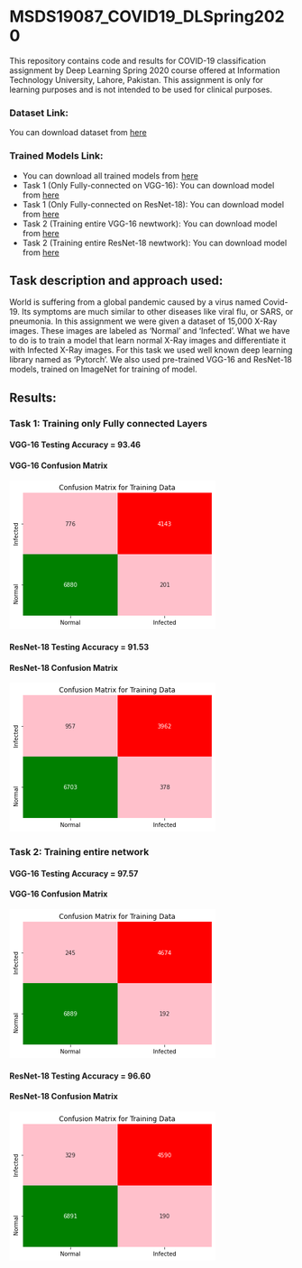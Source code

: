 # MSDS19087_COVID19_DLSpring2020
This repository contains code and results for COVID-19 classification assignment by Deep Learning Spring 2020 course offered at Information Technology University, Lahore, Pakistan. This assignment is only for learning purposes and is not intended to be used for clinical purposes.

### Dataset Link: 
You can download dataset from [here](https://drive.google.com/open?id=1-HQQciKYfwAO3oH7ci6zhg45DduvkpnK "Dataset Link")
### Trained Models Link: 
* You can download all trained models from [here](https://drive.google.com/open?id=13udumKPezxW8bQp4LJc1HoToKzhp4_OR)
* Task 1 (Only Fully-connected on VGG-16): You can download model from [here](https://drive.google.com/open?id=1xKddrC4ONzry7hKutvkCgl3H-s5dJvuZ)
* Task 1 (Only Fully-connected on ResNet-18): You can download model from [here](https://drive.google.com/open?id=1-7X0q8F_xqOAdHz-8jVleRm60_78-Gfq)
* Task 2 (Training entire VGG-16 newtwork): You can download model from [here](https://drive.google.com/open?id=1-N6Lg4MxLf9bnxNcNufQkJ0BHavTkG8W)
* Task 2 (Training entire ResNet-18 newtwork): You can download model from [here](https://drive.google.com/open?id=1-QJ40o5zTgLkY_ZqwLS8z5VSasYbO7xz)

## Task description and approach used:
  World is suffering from a global pandemic caused by a virus named Covid-19. Its symptoms are much similar to other diseases like viral flu, or SARS, or pneumonia. In this assignment we were given a dataset of 15,000 X-Ray images. These images are labeled as ‘Normal’ and ‘Infected’. What we have to do is to train a model that learn normal X-Ray images and differentiate it with Infected X-Ray images. For this task we used well known deep learning library named as ‘Pytorch’. We also used pre-trained VGG-16 and ResNet-18 models, trained on ImageNet for training of model.

## Results:
### Task 1: Training only Fully connected Layers
#### VGG-16 Testing	Accuracy = 93.46
#### VGG-16 Confusion Matrix
![](images/conf1.png )
#### ResNet-18 Testing	Accuracy = 91.53
#### ResNet-18 Confusion Matrix
![](images/conf2.png )
### Task 2: Training entire network
#### VGG-16 Testing	Accuracy = 97.57
#### VGG-16 Confusion Matrix
![](images/conf3.png )
#### ResNet-18 Testing	Accuracy = 96.60
#### ResNet-18 Confusion Matrix
![](images/conf4.png )
